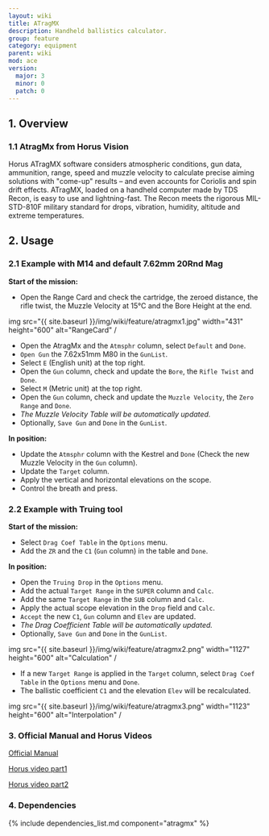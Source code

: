 ```yaml
---
layout: wiki
title: ATragMX
description: Handheld ballistics calculator.
group: feature
category: equipment
parent: wiki
mod: ace
version:
  major: 3
  minor: 0
  patch: 0
---
```


## 1. Overview

### 1.1 AtragMx from Horus Vision

Horus ATragMX software considers atmospheric conditions, gun data, ammunition, range, speed and muzzle velocity to calculate precise aiming solutions with "come-up" results – and even accounts for Coriolis and spin drift effects. ATragMX, loaded on a handheld computer made by TDS Recon, is easy to use and lightning-fast. The Recon meets the rigorous MIL-STD-810F military standard for drops, vibration, humidity, altitude and extreme temperatures.

## 2. Usage

### 2.1 Example with M14 and default 7.62mm 20Rnd Mag

**Start of the mission:**
 - Open the Range Card and check the cartridge, the zeroed distance, the rifle twist, 
the Muzzle Velocity at 15°C and the Bore Height at the end.

 img src="{{ site.baseurl }}/img/wiki/feature/atragmx1.jpg" width="431" height="600" alt="RangeCard" /

 - Open the AtragMx and the `Atmsphr` column, select `Default` and `Done`.
 - `Open Gun` the 7.62x51mm M80 in the `GunList`.
 - Select `E` (English unit) at the top right.
 - Open the `Gun` column, check and update the `Bore`, the `Rifle Twist` and `Done`.
 - Select `M` (Metric unit) at the top right.
 - Open the `Gun` column, check and update the `Muzzle Velocity`, the `Zero Range` and `Done`. 
 - *The Muzzle Velocity Table will be automatically updated.*
 - Optionally, `Save Gun` and `Done` in the `GunList`.
 
**In position:**
 - Update the `Atmsphr` column with the Kestrel and `Done` (Check the new Muzzle Velocity in the `Gun` column).
 - Update the `Target` column.
 - Apply the vertical and horizontal elevations on the scope.
 - Control the breath and press.
 
### 2.2 Example with Truing tool
 
**Start of the mission:**
 - Select `Drag Coef Table` in the `Options` menu.
 - Add the `ZR` and the `C1` (`Gun` column) in the table and `Done`.
  
**In position:**
 - Open the `Truing Drop` in the `Options` menu.
 - Add the actual `Target Range` in the `SUPER` column and `Calc`.
 - Add the same `Target Range` in the `SUB` column  and `Calc`.
 - Apply the actual scope elevation in the `Drop` field and `Calc`.
 - `Accept` the new `C1`, `Gun` column and `Elev` are updated.
 - *The Drag Coefficient Table will be automatically updated.*
 - Optionally, `Save Gun` and `Done` in the `GunList`.
 
 img src="{{ site.baseurl }}/img/wiki/feature/atragmx2.png" width="1127" height="600" alt="Calculation" /
 
 - If a new `Target Range` is applied in the `Target` column, select `Drag Coef Table` in the `Options` menu and `Done`.
 - The ballistic coefficient `C1` and the elevation `Elev` will be recalculated.
 
img src="{{ site.baseurl }}/img/wiki/feature/atragmx3.png" width="1123" height="600" alt="Interpolation" /
 
 ### 3. Official Manual and Horus Videos

[Official Manual](https://github.com/acemod/ACE3/blob/master/extras/manual_Horus_ATrag-v385.pdf)

[Horus video part1](https://www.youtube.com/watch?v=pg6oqT5jVds)

[Horus video part2](https://www.youtube.com/watch?v=7SkRnbwoPmw)
 
 
### 4. Dependencies

{% include dependencies_list.md component="atragmx" %}
